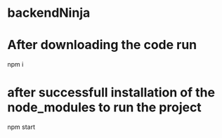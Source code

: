 # backendNinja

# After downloading the code run

npm i

# after successfull installation of the node_modules to run the project

npm start
